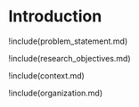# Introduction

!include(problem_statement.md)

!include(research_objectives.md)

!include(context.md)

!include(organization.md)
